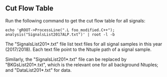 ## Cut Flow Table

Run the following command to get the cut flow table for all signals:
```
echo 'gROOT->ProcessLine(".L foo_modified.C++"); analysis("SignalsList2017ALP.txt")' | root -l -b
```

The "SignalsList201*.txt" file list text files for all signal samples in this year (2017/2018). Each text file point to the Ntuple path of a signal sample.

Similarly, the "SignalsList201*.txt" file can be replaced by "BKGsList201*.txt", which is the relevant one for all background Ntuples; and "DataList201*.txt" for data.

